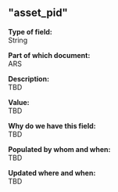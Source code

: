 ## "asset_pid"

**Type of field:**  
String  

**Part of which document:**  
ARS

**Description:**  
TBD

**Value:**  
TBD

**Why do we have this field:**  
TBD

**Populated by whom and when:**  
TBD

**Updated where and when:**  
TBD

